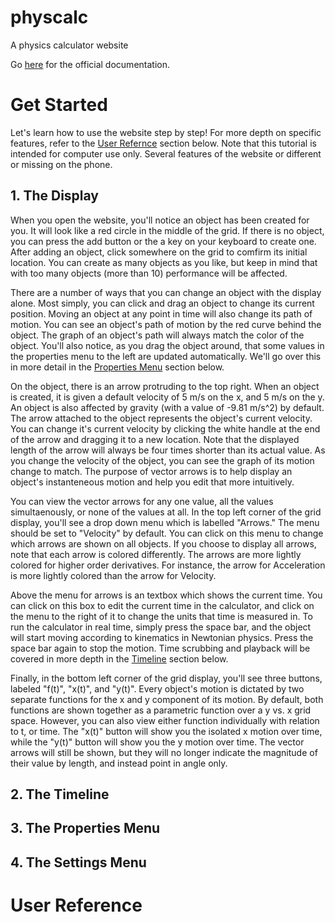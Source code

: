 # physcalc
A physics calculator website

Go [here](https://physcalc-docs.readthedocs.io/en/latest/index.html) for the official documentation.

# Get Started

Let's learn how to use the website step by step! For more depth on specific features, refer to the [User Refernce](#user-reference) section below.
Note that this tutorial is intended for computer use only. Several features of the website or different or missing on the phone.

## 1. The Display

When you open the website, you'll notice an object has been created for you.
It will look like a red circle in the middle of the grid.
If there is no object, you can press the add button or the a key on your keyboard to create one.
After adding an object, click somewhere on the grid to comfirm its initial location.
You can create as many objects as you like, but keep in mind that with too many objects (more than 10) performance will be affected.

There are a number of ways that you can change an object with the display alone.
Most simply, you can click and drag an object to change its current position. 
Moving an object at any point in time will also change its path of motion.
You can see an object's path of motion by the red curve behind the object.
The graph of an object's path will always match the color of the object.
You'll also notice, as you drag the object around, that some values in the properties menu to the left are updated automatically.
We'll go over this in more detail in the [Properties Menu](#the-properties-menu) section below.

On the object, there is an arrow protruding to the top right.
When an object is created, it is given a default velocity of 5 m/s on the x, and 5 m/s on the y.
An object is also affected by gravity (with a value of -9.81 m/s^2) by default.
The arrow attached to the object represents the object's current velocity.
You can change it's current velocity by clicking the white handle at the end of the arrow and dragging it to a new location.
Note that the displayed length of the arrow will always be four times shorter than its actual value.
As you change the velocity of the object, you can see the graph of its motion change to match.
The purpose of vector arrows is to help display an object's instanteneous motion and help you edit that more intuitively.

You can view the vector arrows for any one value, all the values simultaenously, or none of the values at all.
In the top left corner of the grid display, you'll see a drop down menu which is labelled "Arrows."
The menu should be set to "Velocity" by default.
You can click on this menu to change which arrows are shown on all objects.
If you choose to display all arrows, note that each arrow is colored differently.
The arrows are more lightly colored for higher order derivatives.
For instance, the arrow for Acceleration is more lightly colored than the arrow for Velocity.

Above the menu for arrows is an textbox which shows the current time.
You can click on this box to edit the current time in the calculator, and click on the menu to the right of it to change the units that time is measured in.
To run the calculator in real time, simply press the space bar, and the object will start moving according to kinematics in Newtonian physics.
Press the space bar again to stop the motion.
Time scrubbing and playback will be covered in more depth in the [Timeline](#the-timeline) section below.

Finally, in the bottom left corner of the grid display, you'll see three buttons, labeled "f(t)", "x(t)", and "y(t)".
Every object's motion is dictated by two separate functions for the x and y component of its motion.
By default, both functions are shown together as a parametric function over a y vs. x grid space.
However, you can also view either function individually with relation to t, or time.
The "x(t)" button will show you the isolated x motion over time, while the "y(t)" button will show you the y motion over time.
The vector arrows will still be shown, but they will no longer indicate the magnitude of their value by length, and instead point in angle only.

## 2. The Timeline

## 3. The Properties Menu

## 4. The Settings Menu

# User Reference
